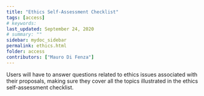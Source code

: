 ```yaml
---
title: "Ethics Self-Assessment Checklist"
tags: [access]
# keywords:
last_updated: September 24, 2020
# summary: ""
sidebar: mydoc_sidebar
permalink: ethics.html
folder: access
contributors: ["Mauro Di Fenza"]
---
```


Users will have to answer questions related to ethics issues associated with their proposals, 
making sure they cover all the topics illustrated in the ethics self-assessment checklist.
